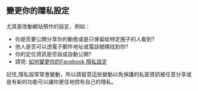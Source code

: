 [Title]: # (變更你的隱私設定)
[Order]: # (3)

## 變更你的隱私設定

尤其是改動網站預作的設定，例如：

* 你是否要公開分享你的動態或是只保留給特定圈子的人看到?
* 他人是否可以透電子郵件地址或電話號碼找到你?
* 你的定位資訊是否設成自動公開?
* 請見: [如何變更你的Facebook 隱私設定](https://www.eff.org/deeplinks/2013/01/how-protect-your-privacy-facebooks-graph-search)

記住,隱私設常常會變動，所以請留意這些變動以免保護的私密資訊被任意分享或是有新的功能可以讓你更佳地控有自己的隱私。